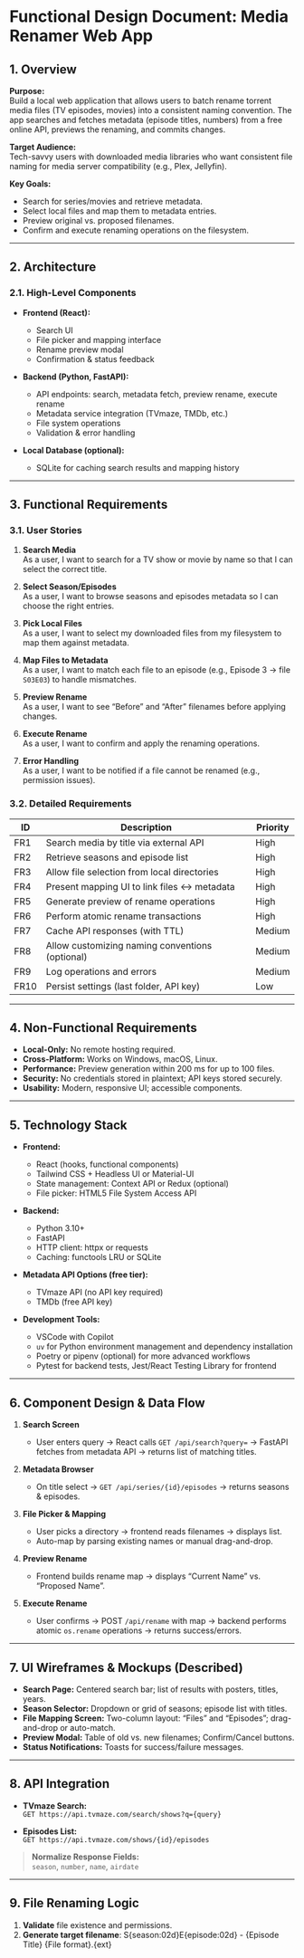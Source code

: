 # Functional Design Document: Media Renamer Web App

## 1. Overview

**Purpose:**  
Build a local web application that allows users to batch rename torrent media files (TV episodes, movies) into a consistent naming convention. The app searches and fetches metadata (episode titles, numbers) from a free online API, previews the renaming, and commits changes.

**Target Audience:**  
Tech-savvy users with downloaded media libraries who want consistent file naming for media server compatibility (e.g., Plex, Jellyfin).

**Key Goals:**
- Search for series/movies and retrieve metadata.
- Select local files and map them to metadata entries.
- Preview original vs. proposed filenames.
- Confirm and execute renaming operations on the filesystem.

---

## 2. Architecture

### 2.1. High-Level Components

- **Frontend (React):**
  - Search UI
  - File picker and mapping interface
  - Rename preview modal
  - Confirmation & status feedback

- **Backend (Python, FastAPI):**
  - API endpoints: search, metadata fetch, preview rename, execute rename
  - Metadata service integration (TVmaze, TMDb, etc.)
  - File system operations
  - Validation & error handling

- **Local Database (optional):**
  - SQLite for caching search results and mapping history

---

## 3. Functional Requirements

### 3.1. User Stories

1. **Search Media**  
   As a user, I want to search for a TV show or movie by name so that I can select the correct title.

2. **Select Season/Episodes**  
   As a user, I want to browse seasons and episodes metadata so I can choose the right entries.

3. **Pick Local Files**  
   As a user, I want to select my downloaded files from my filesystem to map them against metadata.

4. **Map Files to Metadata**  
   As a user, I want to match each file to an episode (e.g., Episode 3 → file `S03E03`) to handle mismatches.

5. **Preview Rename**  
   As a user, I want to see “Before” and “After” filenames before applying changes.

6. **Execute Rename**  
   As a user, I want to confirm and apply the renaming operations.

7. **Error Handling**  
   As a user, I want to be notified if a file cannot be renamed (e.g., permission issues).

### 3.2. Detailed Requirements

| ID   | Description                                         | Priority |
|------|-----------------------------------------------------|----------|
| FR1  | Search media by title via external API              | High     |
| FR2  | Retrieve seasons and episode list                   | High     |
| FR3  | Allow file selection from local directories         | High     |
| FR4  | Present mapping UI to link files ↔ metadata         | High     |
| FR5  | Generate preview of rename operations               | High     |
| FR6  | Perform atomic rename transactions                  | High     |
| FR7  | Cache API responses (with TTL)                      | Medium   |
| FR8  | Allow customizing naming conventions (optional)     | Medium   |
| FR9  | Log operations and errors                           | Medium   |
| FR10 | Persist settings (last folder, API key)             | Low      |

---

## 4. Non-Functional Requirements

- **Local-Only:** No remote hosting required.  
- **Cross-Platform:** Works on Windows, macOS, Linux.  
- **Performance:** Preview generation within 200 ms for up to 100 files.  
- **Security:** No credentials stored in plaintext; API keys stored securely.  
- **Usability:** Modern, responsive UI; accessible components.

---

## 5. Technology Stack

- **Frontend:**
  - React (hooks, functional components)
  - Tailwind CSS + Headless UI or Material-UI
  - State management: Context API or Redux (optional)
  - File picker: HTML5 File System Access API

- **Backend:**
  - Python 3.10+
  - FastAPI
  - HTTP client: httpx or requests
  - Caching: functools LRU or SQLite

- **Metadata API Options (free tier):**
  - TVmaze API (no API key required)
  - TMDb (free API key)

- **Development Tools:**
  - VSCode with Copilot
  - `uv` for Python environment management and dependency installation
  - Poetry or pipenv (optional) for more advanced workflows
  - Pytest for backend tests, Jest/React Testing Library for frontend

---

## 6. Component Design & Data Flow

1. **Search Screen**  
   - User enters query → React calls `GET /api/search?query=` → FastAPI fetches from metadata API → returns list of matching titles.

2. **Metadata Browser**  
   - On title select → `GET /api/series/{id}/episodes` → returns seasons & episodes.

3. **File Picker & Mapping**  
   - User picks a directory → frontend reads filenames → displays list.  
   - Auto-map by parsing existing names or manual drag-and-drop.

4. **Preview Rename**  
   - Frontend builds rename map → displays “Current Name” vs. “Proposed Name”.

5. **Execute Rename**  
   - User confirms → POST `/api/rename` with map → backend performs atomic `os.rename` operations → returns success/errors.

---

## 7. UI Wireframes & Mockups (Described)

- **Search Page:** Centered search bar; list of results with posters, titles, years.  
- **Season Selector:** Dropdown or grid of seasons; episode list with titles.  
- **File Mapping Screen:** Two-column layout: “Files” and “Episodes”; drag-and-drop or auto-match.  
- **Preview Modal:** Table of old vs. new filenames; Confirm/Cancel buttons.  
- **Status Notifications:** Toasts for success/failure messages.

---

## 8. API Integration

- **TVmaze Search:**  
  `GET https://api.tvmaze.com/search/shows?q={query}`

- **Episodes List:**  
  `GET https://api.tvmaze.com/shows/{id}/episodes`

> **Normalize Response Fields:**  
> `season`, `number`, `name`, `airdate`

---

## 9. File Renaming Logic

1. **Validate** file existence and permissions.  
2. **Generate target filename**:   S{season:02d}E{episode:02d} - {Episode Title} {File format}.{ext}